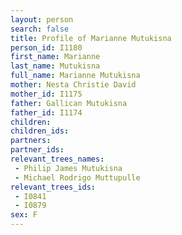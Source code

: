 ```yaml
---
layout: person
search: false
title: Profile of Marianne Mutukisna
person_id: I1180
first_name: Marianne
last_name: Mutukisna
full_name: Marianne Mutukisna
mother: Nesta Christie David
mother_id: I1175
father: Gallican Mutukisna
father_id: I1174
children:
children_ids:
partners:
partner_ids:
relevant_trees_names:
 - Philip James Mutukisna
 - Michael Rodrigo Muttupulle
relevant_trees_ids:
 - I0841
 - I0879
sex: F
---
```


